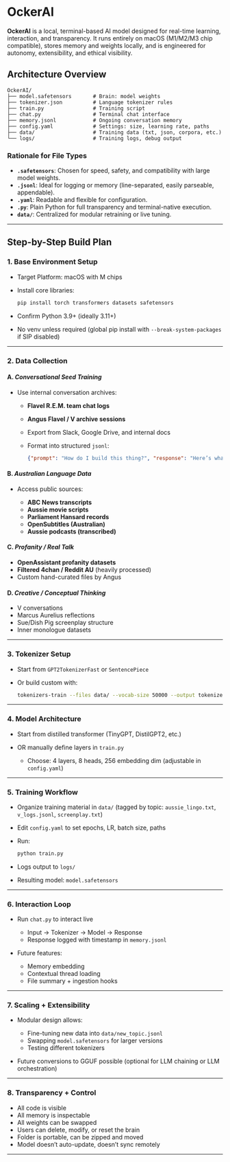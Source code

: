 # OckerAI

**OckerAI** is a local, terminal-based AI model designed for real-time learning, interaction, and transparency. It runs entirely on macOS (M1/M2/M3 chip compatible), stores memory and weights locally, and is engineered for autonomy, extensibility, and ethical visibility.

## Architecture Overview

```
OckerAI/
├── model.safetensors       # Brain: model weights
├── tokenizer.json          # Language tokenizer rules
├── train.py                # Training script
├── chat.py                 # Terminal chat interface
├── memory.jsonl            # Ongoing conversation memory
├── config.yaml             # Settings: size, learning rate, paths
├── data/                   # Training data (txt, json, corpora, etc.)
└── logs/                   # Training logs, debug output
```

### Rationale for File Types

* **`.safetensors`**: Chosen for speed, safety, and compatibility with large model weights.
* **`.jsonl`**: Ideal for logging or memory (line-separated, easily parseable, appendable).
* **`.yaml`**: Readable and flexible for configuration.
* **`.py`**: Plain Python for full transparency and terminal-native execution.
* **`data/`**: Centralized for modular retraining or live tuning.

---

## Step-by-Step Build Plan

### 1. **Base Environment Setup**

* Target Platform: macOS with M chips
* Install core libraries:

  ```bash
  pip install torch transformers datasets safetensors
  ```
* Confirm Python 3.9+ (ideally 3.11+)
* No venv unless required (global pip install with `--break-system-packages` if SIP disabled)

---

### 2. **Data Collection**

#### A. *Conversational Seed Training*

* Use internal conversation archives:

  * **Flavel R.E.M. team chat logs**
  * **Angus Flavel / V archive sessions**
  * Export from Slack, Google Drive, and internal docs
  * Format into structured `jsonl`:

    ```json
    {"prompt": "How do I build this thing?", "response": "Here’s what you do..."}
    ```

#### B. *Australian Language Data*

* Access public sources:

  * **ABC News transcripts**
  * **Aussie movie scripts**
  * **Parliament Hansard records**
  * **OpenSubtitles (Australian)**
  * **Aussie podcasts (transcribed)**

#### C. *Profanity / Real Talk*

* **OpenAssistant profanity datasets**
* **Filtered 4chan / Reddit AU** (heavily processed)
* Custom hand-curated files by Angus

#### D. *Creative / Conceptual Thinking*

* V conversations
* Marcus Aurelius reflections
* Sue/Dish Pig screenplay structure
* Inner monologue datasets

---

### 3. **Tokenizer Setup**

* Start from `GPT2TokenizerFast` or `SentencePiece`
* Or build custom with:

  ```bash
  tokenizers-train --files data/ --vocab-size 50000 --output tokenizer.json
  ```

---

### 4. **Model Architecture**

* Start from distilled transformer (TinyGPT, DistilGPT2, etc.)
* OR manually define layers in `train.py`

  * Choose: 4 layers, 8 heads, 256 embedding dim (adjustable in `config.yaml`)

---

### 5. **Training Workflow**

* Organize training material in `data/` (tagged by topic: `aussie_lingo.txt`, `v_logs.jsonl`, `screenplay.txt`)
* Edit `config.yaml` to set epochs, LR, batch size, paths
* Run:

  ```bash
  python train.py
  ```
* Logs output to `logs/`
* Resulting model: `model.safetensors`

---

### 6. **Interaction Loop**

* Run `chat.py` to interact live

  * Input -> Tokenizer -> Model -> Response
  * Response logged with timestamp in `memory.jsonl`
* Future features:

  * Memory embedding
  * Contextual thread loading
  * File summary + ingestion hooks

---

### 7. **Scaling + Extensibility**

* Modular design allows:

  * Fine-tuning new data into `data/new_topic.jsonl`
  * Swapping `model.safetensors` for larger versions
  * Testing different tokenizers
* Future conversions to GGUF possible (optional for LLM chaining or LLM orchestration)

---

### 8. **Transparency + Control**

* All code is visible
* All memory is inspectable
* All weights can be swapped
* Users can delete, modify, or reset the brain
* Folder is portable, can be zipped and moved
* Model doesn’t auto-update, doesn’t sync remotely

---